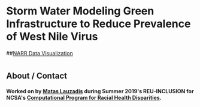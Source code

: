 # Storm Water Modeling Green Infrastructure to Reduce Prevalence of West Nile Virus
##[NARR Data Visualization](./narr_data_visualization.html)
#
#
#
## About / Contact
#### Worked on by [Matas Lauzadis](https://github.com/mataslauzadis) during Summer 2019's REU-INCLUSION for NCSA's [Computational Program for Racial Health Disparities](https://wiki.ncsa.illinois.edu/display/CPRHD).  